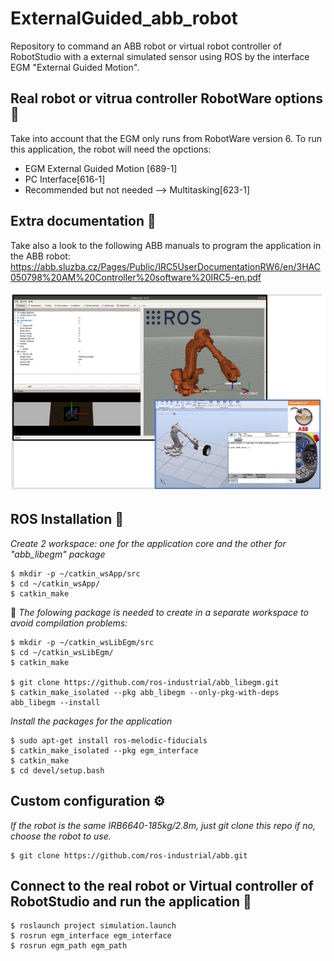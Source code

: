 # ExternalGuided_abb_robot
Repository to command an ABB robot or virtual robot controller of RobotStudio with a external simulated sensor using ROS by the interface EGM "External Guided Motion".

## Real robot or vitrua controller RobotWare options 📄
Take into account that the EGM only runs from RobotWare version 6. 
To run this application, the robot will need the opctions:
- EGM External Guided Motion [689-1]
- PC Interface[616-1]
- Recommended but not needed --> Multitasking[623-1]
## Extra documentation 📖

Take also a look to the following ABB manuals to program the application in the ABB robot:
https://abb.sluzba.cz/Pages/Public/IRC5UserDocumentationRW6/en/3HAC050798%20AM%20Controller%20software%20IRC5-en.pdf 


![ROS external guiding of a virtual controller robot using EGM](https://github.com/esdalar/ExternalGuided_abb_robot/blob/main/external_guided_app_ROS_RobotStudio.png)

## ROS Installation 🔧

_Create 2 workspace: one for the application core and the other for "abb_libegm" package_

```
$ mkdir -p ~/catkin_wsApp/src
$ cd ~/catkin_wsApp/
$ catkin_make
```

 📌 _The folowing package is needed to create in a separate workspace to avoid compilation problems:_

```
$ mkdir -p ~/catkin_wsLibEgm/src
$ cd ~/catkin_wsLibEgm/
$ catkin_make

$ git clone https://github.com/ros-industrial/abb_libegm.git
$ catkin_make_isolated --pkg abb_libegm --only-pkg-with-deps abb_libegm --install
```
_Install the packages for the application_

```
$ sudo apt-get install ros-melodic-fiducials
$ catkin_make_isolated --pkg egm_interface
$ catkin_make
$ cd devel/setup.bash

```

## Custom configuration ⚙️

_If the robot is the same IRB6640-185kg/2.8m, just git clone this repo_
_if no,  choose the robot to use._


```
$ git clone https://github.com/ros-industrial/abb.git
```

## Connect to the real robot or Virtual controller of RobotStudio and run the application  🚀
```
$ roslaunch project simulation.launch
$ rosrun egm_interface egm_interface
$ rosrun egm_path egm_path

```



